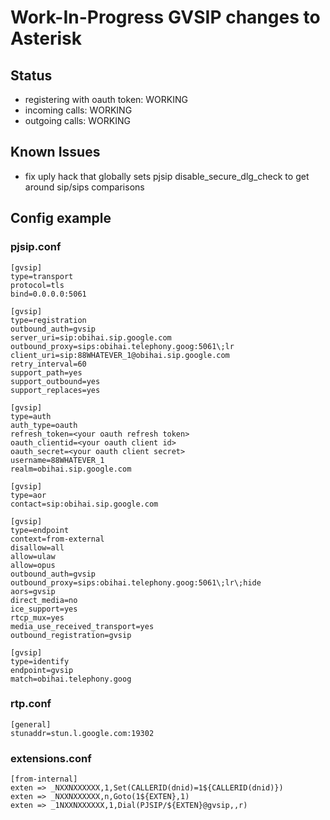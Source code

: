# Work-In-Progress GVSIP changes to Asterisk

## Status
- registering with oauth token: WORKING
- incoming calls: WORKING
- outgoing calls: WORKING

## Known Issues
- fix uply hack that globally sets pjsip disable_secure_dlg_check to get around sip/sips comparisons

## Config example

### pjsip.conf
```
[gvsip]
type=transport
protocol=tls
bind=0.0.0.0:5061

[gvsip]
type=registration
outbound_auth=gvsip
server_uri=sip:obihai.sip.google.com
outbound_proxy=sips:obihai.telephony.goog:5061\;lr
client_uri=sip:88WHATEVER_1@obihai.sip.google.com
retry_interval=60
support_path=yes
support_outbound=yes
support_replaces=yes

[gvsip]
type=auth
auth_type=oauth
refresh_token=<your oauth refresh token>
oauth_clientid=<your oauth client id>
oauth_secret=<your oauth client secret>
username=88WHATEVER_1
realm=obihai.sip.google.com

[gvsip]
type=aor
contact=sip:obihai.sip.google.com

[gvsip]
type=endpoint
context=from-external
disallow=all
allow=ulaw
allow=opus
outbound_auth=gvsip
outbound_proxy=sips:obihai.telephony.goog:5061\;lr\;hide
aors=gvsip
direct_media=no
ice_support=yes
rtcp_mux=yes
media_use_received_transport=yes
outbound_registration=gvsip

[gvsip]
type=identify
endpoint=gvsip
match=obihai.telephony.goog
```

### rtp.conf
```
[general]
stunaddr=stun.l.google.com:19302
```

### extensions.conf
```
[from-internal]
exten => _NXXNXXXXXX,1,Set(CALLERID(dnid)=1${CALLERID(dnid)})
exten => _NXXNXXXXXX,n,Goto(1${EXTEN},1)
exten => _1NXXNXXXXXX,1,Dial(PJSIP/${EXTEN}@gvsip,,r)
```
